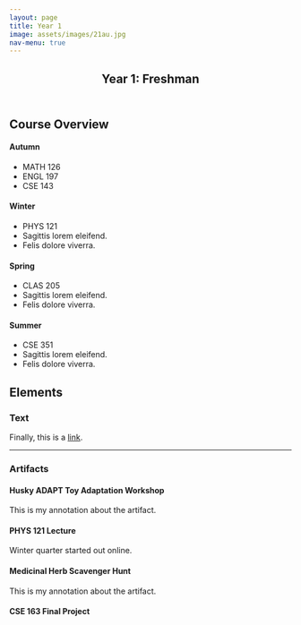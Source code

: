 ```yaml
---
layout: page
title: Year 1
image: assets/images/21au.jpg
nav-menu: true
---
```


<!-- Main -->
<div id="main" class="alt">

<!-- One -->
<section id="one">
	<div class="inner">
		<header class="major">
			<h1>Year 1: Freshman</h1>
		</header>

<!-- Content -->
<h2 id="content">Course Overview</h2>
<div class="box">
	<div class="row">
	<div class="3u">
		<h4>Autumn</h4>
		<ul>
			<li>MATH 126</li>
			<li>ENGL 197</li>
			<li>CSE 143</li>
		</ul>
	</div>
	<div class="3u">
		<h4>Winter</h4>
		<ul>
			<li>PHYS 121</li>
			<li>Sagittis lorem eleifend.</li>
			<li>Felis dolore viverra.</li>
		</ul>
	</div>
	<div class="3u">
		<h4>Spring</h4>
		<ul>
			<li>CLAS 205</li>
			<li>Sagittis lorem eleifend.</li>
			<li>Felis dolore viverra.</li>
		</ul>
	</div>
	<div class="3u">
		<h4>Summer</h4>
		<ul>
			<li>CSE 351</li>
			<li>Sagittis lorem eleifend.</li>
			<li>Felis dolore viverra.</li>
		</ul>
	</div>
	</div>
</div>

<!-- Elements -->
<h2 id="elements">Elements</h2>

<!-- Text stuff -->
<h3>Text</h3>
<p>Finally, this is a <a href="#">link</a>.</p>

<hr />

<!-- Artifact -->
<h3>Artifacts</h3>
<div class="row">
<h4>Husky ADAPT Toy Adaptation Workshop</h4>
<p><span class="image left"><img src="{% link assets/images/21au_husky_adapt.jpg %}" alt="" /></span>This is my annotation about the artifact.</p>
</div>

<div class="row">
<h4>PHYS 121 Lecture</h4>
<p><span class="image left"><img src="{% link assets/images/22wi_phys.jpg %}" alt="" /></span>Winter quarter started out online.</p>
</div>

<div class="row">
<h4>Medicinal Herb Scavenger Hunt</h4>
<p><span class="image left"><img src="{% link assets/images/22sp_clas205.png %}" alt="" /></span>This is my annotation about the artifact.</p>
</div>

<div class="row">
<h4>CSE 163 Final Project</h4>
<object data="{% link /assets/pdfs/22su_cse163.pdf %}" width="1000" height="1000" type='application/pdf'></object>
</div>

</div>
</section>

</div>
